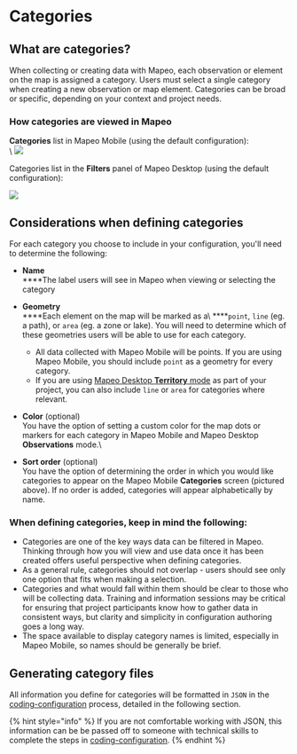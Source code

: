 # Categories

## What are categories?

When collecting or creating data with Mapeo, each observation or element on the map is assigned a category. Users must select a single category when creating a new observation or map element. Categories can be broad or specific, depending on your context and project needs.

### How categories are viewed in Mapeo

**Categories** list in Mapeo Mobile (using the default configuration):\
\ &#x20;![](../../../../../.gitbook/assets/Categories\_screen.jpg)

Categories list in the **Filters** panel of Mapeo Desktop (using the default configuration):

![](../../../../../.gitbook/assets/Md\_filter\_by\_category.jpg)

## Considerations when defining categories

For each category you choose to include in your configuration, you'll need to determine the following:

* **Name**\
****The label users will see in Mapeo when viewing or selecting the category
* **Geometry** \
****Each element on the map will be marked as a\ ****`point`, `line` (eg. a path), or `area` (eg. a zone or lake). You will need to determine which of these geometries users will be able to use for each category.
  * All data collected with Mapeo Mobile will be points. If you are using Mapeo Mobile, you should include `point` as a geometry for every category.
  * If you are using [Mapeo Desktop **Territory** mode](../../../../mapeo-desktop-use/using-mapeo-desktop-to-create-territory-information/) as part of your project, you can also include `line` or `area` for categories where relevant.
* **Color** (optional)\
You have the option of setting a custom color for the map dots or markers for each category in Mapeo Mobile and Mapeo Desktop **Observations** mode.\

* **Sort order** (optional)\
You have the option of determining the order in which you would like categories to appear on the Mapeo Mobile **Categories** screen (pictured above). If no order is added, categories will appear alphabetically by name.

### **When defining categories, keep in mind the following:**

* Categories are one of the key ways data can be filtered in Mapeo. Thinking through how you will view and use data once it has been created offers useful perspective when defining categories.
* As a general rule, categories should not overlap - users should see only one option that fits when making a selection.
* Categories and what would fall within them should be clear to those who will be collecting data. Training and information sessions may be critical for ensuring that project participants know how to gather data in consistent ways, but clarity and simplicity in configuration authoring goes a long way.
* The space available to display category names is limited, especially in Mapeo Mobile, so names should be generally be brief.

## Generating category files

All information you define for categories will be formatted in `JSON` in the [coding-configuration](../coding-configuration/ "mention") process, detailed in the following section.

{% hint style="info" %}
If you are not comfortable working with JSON, this information can be be passed off to someone with technical skills to complete the steps in [coding-configuration](../coding-configuration/ "mention").
{% endhint %}
